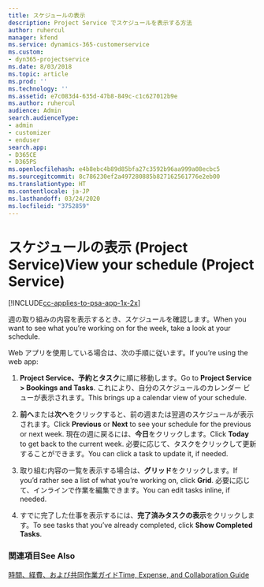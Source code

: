 ```yaml
---
title: スケジュールの表示
description: Project Service でスケジュールを表示する方法
author: ruhercul
manager: kfend
ms.service: dynamics-365-customerservice
ms.custom:
- dyn365-projectservice
ms.date: 8/03/2018
ms.topic: article
ms.prod: ''
ms.technology: ''
ms.assetid: e7c083d4-635d-47b8-849c-c1c627012b9e
ms.author: ruhercul
audience: Admin
search.audienceType:
- admin
- customizer
- enduser
search.app:
- D365CE
- D365PS
ms.openlocfilehash: e4b8ebc4b89d85bfa27c3592b96aa999a08ecbc5
ms.sourcegitcommit: 8c786230ef2a497280885b827162561776e2eb00
ms.translationtype: HT
ms.contentlocale: ja-JP
ms.lasthandoff: 03/24/2020
ms.locfileid: "3752859"
---
```

# <a name="view-your-schedule-project-service"></a><span data-ttu-id="32f9c-103">スケジュールの表示 (Project Service)</span><span class="sxs-lookup"><span data-stu-id="32f9c-103">View your schedule (Project Service)</span></span>

[!INCLUDE[cc-applies-to-psa-app-1x-2x](../includes/cc-applies-to-psa-app-1x-2x.md)]

<span data-ttu-id="32f9c-104">週の取り組みの内容を表示するとき、スケジュールを確認します。</span><span class="sxs-lookup"><span data-stu-id="32f9c-104">When you want to see what you’re working on for the week, take a look at your schedule.</span></span>  
  
 <span data-ttu-id="32f9c-105">Web アプリを使用している場合は、次の手順に従います。</span><span class="sxs-lookup"><span data-stu-id="32f9c-105">If you’re using the web app:</span></span>  
  
1.  <span data-ttu-id="32f9c-106">**Project Service、予約とタスク**に順に移動します。</span><span class="sxs-lookup"><span data-stu-id="32f9c-106">Go to **Project Service > Bookings and Tasks**.</span></span> <span data-ttu-id="32f9c-107">これにより、自分のスケジュールのカレンダー ビューが表示されます。</span><span class="sxs-lookup"><span data-stu-id="32f9c-107">This brings up a calendar view of your schedule.</span></span>  
  
2.  <span data-ttu-id="32f9c-108">**前へ**または**次へ**をクリックすると、前の週または翌週のスケジュールが表示されます。</span><span class="sxs-lookup"><span data-stu-id="32f9c-108">Click **Previous** or **Next** to see your schedule for the previous or next week.</span></span> <span data-ttu-id="32f9c-109">現在の週に戻るには、**今日**をクリックします。</span><span class="sxs-lookup"><span data-stu-id="32f9c-109">Click **Today** to get back to the current week.</span></span> <span data-ttu-id="32f9c-110">必要に応じて、タスクをクリックして更新することができます。</span><span class="sxs-lookup"><span data-stu-id="32f9c-110">You can click a task to update it, if needed.</span></span>  
  
3.  <span data-ttu-id="32f9c-111">取り組む内容の一覧を表示する場合は、**グリッド**をクリックします。</span><span class="sxs-lookup"><span data-stu-id="32f9c-111">If you’d rather see a list of what you’re working on, click **Grid**.</span></span> <span data-ttu-id="32f9c-112">必要に応じて、インラインで作業を編集できます。</span><span class="sxs-lookup"><span data-stu-id="32f9c-112">You can edit tasks inline, if needed.</span></span>  
  
4.  <span data-ttu-id="32f9c-113">すでに完了した仕事を表示するには、**完了済みタスクの表示**をクリックします。</span><span class="sxs-lookup"><span data-stu-id="32f9c-113">To see tasks that you’ve already completed, click **Show Completed Tasks**.</span></span>  
  
### <a name="see-also"></a><span data-ttu-id="32f9c-114">関連項目</span><span class="sxs-lookup"><span data-stu-id="32f9c-114">See Also</span></span>  
 [<span data-ttu-id="32f9c-115">時間、経費、および共同作業ガイド</span><span class="sxs-lookup"><span data-stu-id="32f9c-115">Time, Expense, and Collaboration Guide</span></span>](../project-service/time-expense-collaboration-guide.md)
